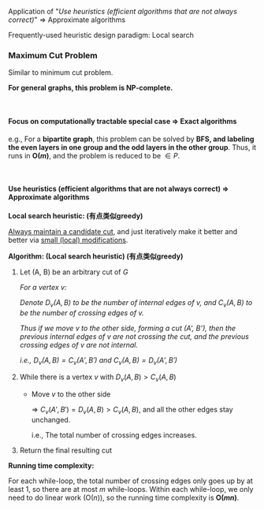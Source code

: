 Application of "*Use heuristics (efficient algorithms that are not always correct)*"   => Approximate algorithms

Frequently-used heuristic design paradigm: Local search

### Maximum Cut Problem

Similar to minimum cut problem.

**For general graphs, this problem is NP-complete.**

<br>

#### Focus on computationally tractable special case   => Exact algorithms

e.g., For a **bipartite graph**, this problem can be solved by **BFS, and labeling the even layers in one group and the odd layers in the other group**. Thus, it runs in **O($m$)**, and the problem is reduced to be $\in P$.

<br>

#### Use heuristics (efficient algorithms that are not always correct)   => Approximate algorithms

**Local search heuristic:   (有点类似greedy)**

<u>Always maintain a candidate cut</u>, and just iteratively make it better and better via <u>small (local) modifications</u>.

**Algorithm: (Local search heuristic)   (有点类似greedy)**

1. Let (A, B)  be an arbitrary cut of $G$

   *For a vertex $v$:*

   *Denote $D_v(A, B)$ to be the number of internal edges of $v$, and $C_v(A, B)$ to be the number of crossing edges of $v$.*

   *Thus if we move $v$ to the other side, forming a cut (A', B'), then the previous internal edges of $v$ are not crossing the cut, and the previous crossing edges of $v$ are not internal.*

   *i.e., $D_v(A, B) = C_v(A', B')$ and $C_v(A, B) = D_v(A', B')$*

2. While there is a vertex $v$ with $D_v(A, B) > C_v(A, B)$

   * Move $v​$ to the other side

     => $C_v(A', B') = D_v(A, B) > C_v(A, B)$, and all the other edges stay unchanged.

     i.e., The total number of crossing edges increases.

3. Return the final resulting cut

**Running time complexity:**

For each while-loop, the total number of crossing edges only goes up by at least 1, so there are at most $m$ while-loops. Within each while-loop, we only need to do linear work (O($n$)), so the running time complexity is **O($m$$n$)**.